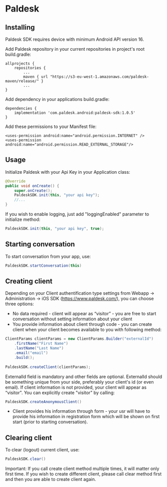 
# Paldesk
## Installing

Paldesk SDK requires device with minimum Android API version 16.

Add Paldesk repository in your current repositories in project's root build.gradle:

    allprojects {
    	repositories {
			...
    		maven { url "https://s3-eu-west-1.amazonaws.com/paldesk-maven/release/" }
			...
    }

Add dependency in your applications build.gradle:

    dependencies {
        implementation 'com.paldesk.android:paldesk-sdk:1.0.5'
    }
    
Add these permissions to your Manifest file:

    <uses-permission android:name="android.permission.INTERNET" />
    <uses-permission android:name="android.permission.READ_EXTERNAL_STORAGE"/>


## Usage

Initialize Paldesk with your Api Key in your Application class:
```java
@Override
public void onCreate() {
    super.onCreate();
    PaldeskSDK.init(this, "your api key");
    //...
}
```    
If you wish to enable logging, just add "loggingEnabled" parameter to initialize method:
```java
PaldeskSDK.init(this, "your api key", true);
```
## Starting conversation
To start conversation from your app, use:

```java
PaldeskSDK.startConversation(this)
```
## Creating client

Depending on your Client authentification type settings from Webapp -> Administration -> iOS SDK (https://www.paldesk.com/), you can choose three options:

* No data required - client will appear as “visitor” - you are free to start conversation without setting information about your client
* You provide information about client through code - you can create client when your client becomes available to you with following method:
        
```java
ClientParams clientParams = new ClientParams.Builder("externalId")
    .firstName("First Name")
    .lastName("Last Name")
    .email("email")
    .build();
                
PaldeskSDK.createClient(clientParams);
```        

  ExternalId field is mandatory and other fields are optional. ExternalId should be something unique from your side, preferably your client's id (or even email).
  If client information is not provided, your client will appear as “visitor". You can explicitly create "visitor" by calling:
```java
PaldeskSDK.createAnonymousClient()
``` 
* Client provides his information through form - your usr will have to provide his information in registration form which will be shown on first start (prior to starting conversation).



## Clearing client

To clear (logout) current client, use:
```java
PaldeskSDK.clear()
```
  
Important: If you call create client method multiple times, it will matter only first time. If you wish to create different client, please call clear method first and then you are able to create client again.
